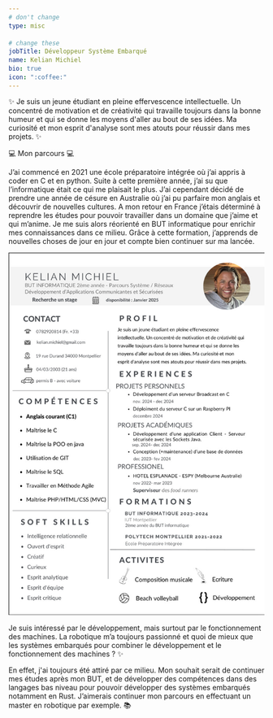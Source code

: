```yaml
---
# don't change
type: misc

# change these
jobTitle: Développeur Système Embarqué
name: Kelian Michiel
bio: true
icon: ":coffee:"
---
```


✨ Je suis un jeune étudiant en pleine effervescence intellectuelle. Un concentré de motivation et de créativité qui travaille toujours dans la bonne humeur et qui se donne les moyens d'aller au bout de ses idées. Ma curiosité et mon esprit d'analyse sont mes atouts pour réussir dans mes projets. ✨

💻 Mon parcours 💻

J’ai commencé en 2021 une école préparatoire intégrée où j’ai appris à coder en C et en python. Suite à cette première année, j’ai su que l’informatique était ce qui me plaisait le plus. J’ai cependant décidé de prendre une année de césure en Australie où j’ai pu parfaire mon anglais et découvrir de nouvelles cultures. A mon retour en France j’étais déterminé à reprendre les études pour pouvoir travailler dans un domaine que j’aime et qui m’anime. Je me suis alors réorienté en BUT informatique pour enrichir mes connaissances dans ce milieu. Grâce à cette formation, j’apprends de nouvelles choses de jour en jour et compte bien continuer sur ma lancée.


![CV MICHIEL Kelian 2025](cv/CV_MICHIEL_2025.jpeg)

Je suis intéressé par le développement, mais surtout par le fonctionnement des machines. La robotique m’a toujours passionné et quoi de mieux que les systèmes embarqués pour combiner le développement et le fonctionnement des machines ? ✨

En effet, j'ai toujours été attiré par ce milieu. Mon souhait serait de continuer mes études après mon BUT, et de développer des compétences dans des langages bas niveau pour pouvoir développer des systèmes embarqués notamment en Rust. J’aimerais continuer mon parcours en effectuant un master en robotique par exemple. 📚




